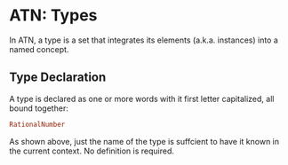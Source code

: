 # ATN: Types

In ATN, a type is a set that integrates its elements (a.k.a. instances) into a named concept.

## Type Declaration

A type is declared as one or more words with it first letter capitalized, all bound together:


```haskell
RationalNumber
```

As shown above, just the name of the type is suffcient to have it known in the current context. No definition is required.

